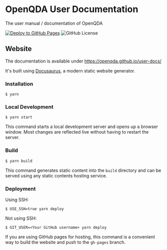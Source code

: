 # OpenQDA User Documentation

The user manual / documentation of OpenQDA

[![Deploy to GitHub Pages](https://github.com/openqda/user-docs/actions/workflows/deploy.yml/badge.svg)](https://github.com/openqda/user-docs/actions/workflows/deploy.yml)
![GitHub License](https://img.shields.io/github/license/openqda/user-docs)

## Website

The documentation is available under https://openqda.github.io/user-docs/

It's built using [Docusaurus](https://docusaurus.io/), a modern static website generator.

### Installation

```
$ yarn
```

### Local Development

```
$ yarn start
```

This command starts a local development server and opens up a browser window. Most changes are reflected live without having to restart the server.

### Build

```
$ yarn build
```

This command generates static content into the `build` directory and can be served using any static contents hosting service.

### Deployment

Using SSH:

```
$ USE_SSH=true yarn deploy
```

Not using SSH:

```
$ GIT_USER=<Your GitHub username> yarn deploy
```

If you are using GitHub pages for hosting, this command is a convenient way to build the website and push to the `gh-pages` branch.

